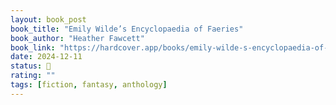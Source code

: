 ```yaml
---
layout: book_post
book_title: "Emily Wilde’s Encyclopaedia of Faeries"
book_author: "Heather Fawcett"
book_link: "https://hardcover.app/books/emily-wilde-s-encyclopaedia-of-faeries"
date: 2024-12-11
status: 📖
rating: ""
tags: [fiction, fantasy, anthology]
---
```

